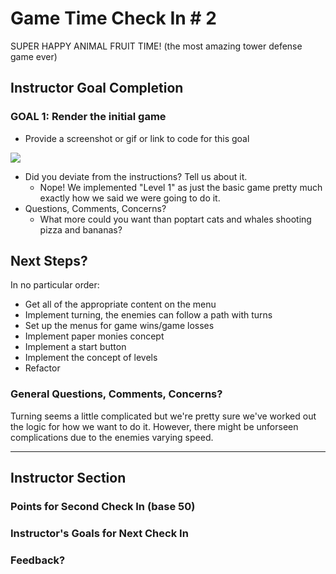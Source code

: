 # Game Time Check In # 2

SUPER HAPPY ANIMAL FRUIT TIME! (the most amazing tower defense game ever)

## Instructor Goal Completion

### GOAL 1: Render the initial game

  - Provide a screenshot or gif or link to code for this goal

![](http://recordit.co/jfKeOttRi7)

  - Did you deviate from the instructions? Tell us about it.
    - Nope! We implemented "Level 1" as just the basic game pretty much exactly how we said we were going to do it.
  - Questions, Comments, Concerns?
    - What more could you want than poptart cats and whales shooting pizza and bananas?

## Next Steps?

In no particular order:

  - Get all of the appropriate content on the menu
  - Implement turning, the enemies can follow a path with turns
  - Set up the menus for game wins/game losses
  - Implement paper monies concept
  - Implement a start button
  - Implement the concept of levels
  - Refactor

### General Questions, Comments, Concerns?

Turning seems a little complicated but we're pretty sure we've worked out the logic for how we want to do it. However, there might be unforseen complications due to the enemies varying speed.

-----

## Instructor Section

### Points for Second Check In (base 50)

### Instructor's Goals for Next Check In

### Feedback?
